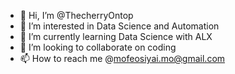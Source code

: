 - 👋 Hi, I’m @ThecherryOntop
- 👀 I’m interested in Data Science and Automation 
- 🌱 I’m currently learning Data Science with ALX
- 💞️ I’m looking to collaborate on coding 
- 📫 How to reach me @mofeosiyai.mo@gmail.com

<!---
ThecherryOntop/ThecherryOntop is a ✨ special ✨ repository because its `README.md` (this file) appears on your GitHub profile.
You can click the Preview link to take a look at your changes.
--->
